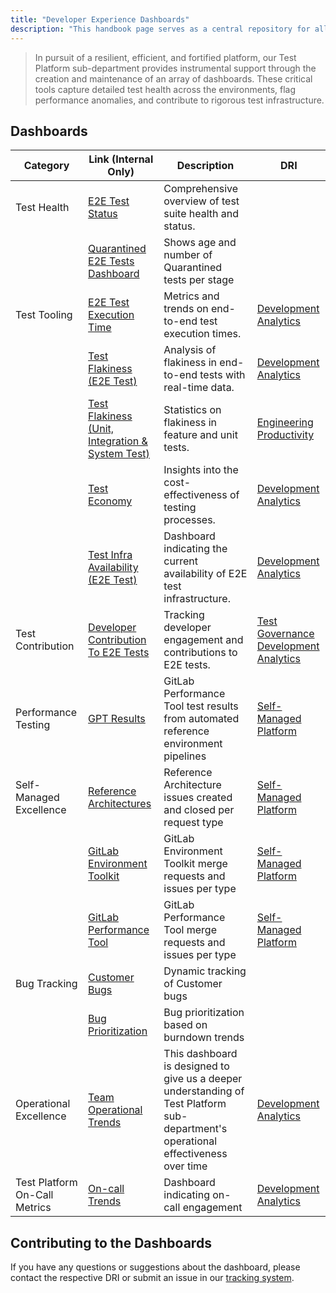 ```yaml
---
title: "Developer Experience Dashboards"
description: "This handbook page serves as a central repository for all our Developer Experience dashboard details"
---
```


> In pursuit of a resilient, efficient, and fortified platform, our Test Platform sub-department provides instrumental
> support through the creation and maintenance of an array of dashboards. These critical tools capture detailed test
> health across the environments, flag performance anomalies, and contribute to rigorous test infrastructure.

## Dashboards

| Category                      | Link (Internal Only)                                                                                                                                                                                                                                      | Description                                                                                                                        | DRI                                                                                                                                                                                            |
|-------------------------------|-----------------------------------------------------------------------------------------------------------------------------------------------------------------------------------------------------------------------------------------------------------|------------------------------------------------------------------------------------------------------------------------------------|------------------------------------------------------------------------------------------------------------------------------------------------------------------------------------------------|
| Test Health                   | [E2E Test Status](https://dashboards.quality.gitlab.net/d/tR_SmBDVk/main-runs)                                                                                                                                                                            | Comprehensive overview of test suite health and status.                                                                            |                                                                                                                                                                                                |
|                               | [Quarantined E2E Tests Dashboard](https://10az.online.tableau.com/#/site/gitlab/views/TestPlatformQuarantinedE2ETestsMetrics/TestPlatform-QuarantinedE2ETestsDashboard?:iid=1)                                                                            | Shows age and number of Quarantined tests per stage                                                                                |                                                                                                                                                                                                |
| Test Tooling                  | [E2E Test Execution Time](https://10az.online.tableau.com/#/site/gitlab/views/E2ETestRuntimes_17111139395120/E2Etestruntimemetrics/58847ec0-78b4-4d7c-aa30-e1db9fe87e22/aac170e4-8270-4cf7-89b3-4b9a7d32e10d)                                             | Metrics and trends on end-to-end test execution times.                                                                             | [Development Analytics](../../infrastructure-platforms/developer-experience/development-analytics)                                                                                             |
|                               | [Test Flakiness (E2E Test)](https://dashboards.quality.gitlab.net/d/edgcentzu45q8b/test-stability-by-group?orgId=1&var-run_type=nightly&var-stage=All&var-product_group=All&from=now-14d&to=now)                                                          | Analysis of flakiness in end-to-end tests with real-time data.                                                                     | [Development Analytics](../../infrastructure-platforms/developer-experience/development-analytics)                                                                                             |
|                               | [Test Flakiness (Unit, Integration & System Test)](https://10az.online.tableau.com/#/site/gitlab/workbooks/2283052/views)                                                                                                                                 | Statistics on flakiness in feature and unit tests.                                                                                 | [Engineering Productivity](../../infrastructure/engineering-productivity)                                                                                                                      |
|                               | [Test Economy](https://10az.online.tableau.com/#/site/gitlab/views/DRAFTTestEconomyMetrics/TestEconomyMetricsDashboard?:iid=3)                                                                                                                            | Insights into the cost-effectiveness of testing processes.                                                                         | [Development Analytics](../../infrastructure-platforms/developer-experience/development-analytics)                                                                                             |
|                               | [Test Infra Availability (E2E Test)](https://dashboards.gitlab.net/d/ci-runners-main/ci-runners3a-overview?orgId=1&var-PROMETHEUS_DS=mimir-gitlab-gprd&var-environment=gprd&var-stage=main&var-shard=qa-runners&from=now-24h&to=now&viewPanel=2211350843) | Dashboard indicating the current availability of E2E test infrastructure.                                                          | [Development Analytics](../../infrastructure-platforms/developer-experience/development-analytics)                                                                                             |
| Test Contribution             | [Developer Contribution To E2E Tests](https://10az.online.tableau.com/#/site/gitlab/views/TestPlatformDeveloperContributionDashboard/TestPlatformDeveloperContributionDashboard?:iid=2)                                                                   | Tracking developer engagement and contributions to E2E tests.                                                                      | [Test Governance](../../infrastructure-platforms/developer-experience/test-governance) <br> [Development Analytics](../../infrastructure-platforms/developer-experience/development-analytics) |
| Performance Testing           | [GPT Results](https://gitlab.com/gitlab-org/quality/performance/-/wikis/home)                                                                                                                                                                             | GitLab Performance Tool test results from automated reference environment pipelines                                                | [Self-Managed Platform](/handbook/engineering/infrastructure-platforms/developer-experience/performance-enablement)                                                                            |
| Self-Managed Excellence       | [Reference Architectures](https://10az.online.tableau.com/#/site/gitlab/views/DRAFTSelf-ManagedExcellenceMetrics/ReferenceArchitectures)                                                                                                                  | Reference Architecture issues created and closed per request type                                                                  | [Self-Managed Platform](/handbook/engineering/infrastructure-platforms/developer-experience/performance-enablement)                                                                            |
|                               | [GitLab Environment Toolkit](https://10az.online.tableau.com/#/site/gitlab/views/DRAFTSelf-ManagedExcellenceMetrics/GitlabEnvironmentToolkit)                                                                                                             | GitLab Environment Toolkit merge requests and issues per type                                                                      | [Self-Managed Platform](/handbook/engineering/infrastructure-platforms/developer-experience/performance-enablement)                                                                            |
|                               | [GitLab Performance Tool](https://10az.online.tableau.com/#/site/gitlab/views/DRAFTSelf-ManagedExcellenceMetrics/GitlabPerformanceTool)                                                                                                                   | GitLab Performance Tool merge requests and issues per type                                                                         | [Self-Managed Platform](/handbook/engineering/infrastructure-platforms/developer-experience/performance-enablement)                                                                            |
| Bug Tracking                  | [Customer Bugs](https://10az.online.tableau.com/#/site/gitlab/views/OpenBugAgeOBA/CustomerBugsDashboard?:iid=1)                                                                                                                                           | Dynamic tracking of Customer bugs                                                                                                  |                                                                                                                                                                                                |
|                               | [Bug Prioritization](https://10az.online.tableau.com/#/site/gitlab/views/OpenBugAgeOBA/BugPrioritizationDashboard?:iid=1)                                                                                                                                 | Bug prioritization based on burndown trends                                                                                        |                                                                                                                                                                                                |
| Operational Excellence        | [Team Operational Trends](https://10az.online.tableau.com/t/gitlab/views/TeamProductivityMetricsforTTI/DashboardwithDocumentation/8c6fdf45-8ebb-4858-95a4-df9f9ef94d34/fb1e8aca-b0fb-45af-ad2b-0463ef51b491)                                              | This dashboard is designed to give us a deeper understanding of Test Platform sub-department's operational effectiveness over time | [Development Analytics](../../infrastructure-platforms/developer-experience/development-analytics)                                                                                             |
| Test Platform On-Call Metrics | [On-call Trends](https://10az.online.tableau.com/t/gitlab/views/TestPlatformTeamOn-CallSETEngagements/TestPlatformOn-CallMetricsDashboard)                                                                                                                | Dashboard indicating on-call engagement                                                                                            | [Development Analytics](../../infrastructure-platforms/developer-experience/development-analytics)                                                                                             |

## Contributing to the Dashboards

If you have any questions or suggestions about the dashboard, please contact the respective DRI or submit an issue in
our [tracking system](https://gitlab.com/gitlab-org/quality/quality-engineering/team-tasks/-/issues/new).
